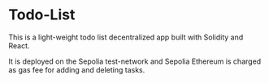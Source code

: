 # Todo-List
This is a light-weight todo list decentralized app built with Solidity and React.

It is deployed on the Sepolia test-network and Sepolia Ethereum is charged as gas fee for adding and deleting tasks.
